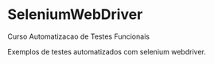 # SeleniumWebDriver
Curso Automatizacao de Testes Funcionais


Exemplos de testes automatizados com selenium webdriver.
